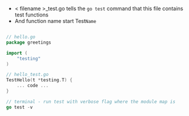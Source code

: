 * < filename >_test.go tells the `go test` command that this file contains test functions
* And function name start Test`Name`

```go

// hello.go
package greetings

import (
    "testing"
)

// hello_test.go
TestHello(t *testing.T) {
	... code ...
}

// terminal - run test with verbose flag where the module map is
go test -v
```
